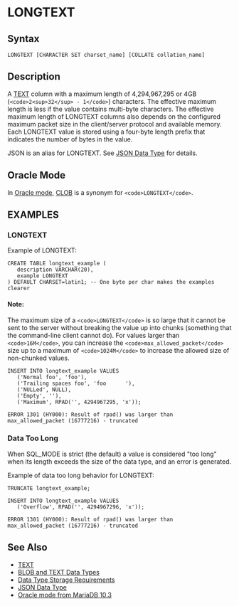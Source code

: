 
# LONGTEXT


## Syntax


```
LONGTEXT [CHARACTER SET charset_name] [COLLATE collation_name]
```

## Description


A [TEXT](text.md) column with a maximum length of 4,294,967,295 or 4GB (`<code>2<sup>32</sup> - 1</code>`) characters. The effective maximum length is less if the value contains multi-byte characters. The effective maximum length of LONGTEXT columns also depends on the configured maximum packet size in the client/server protocol and available memory. Each LONGTEXT value is stored using a four-byte length prefix that indicates the number of bytes in the value.


JSON is an alias for LONGTEXT. See [JSON Data Type](../../storage-engines/connect/json-sample-files.md) for details.


## Oracle Mode


In [Oracle mode](../../../../release-notes/mariadb-community-server/compatibility-and-differences/sql_modeoracle.md), [CLOB](https://mariadb.com/kb/en/clob/) is a synonym for `<code>LONGTEXT</code>`.


## EXAMPLES


### LONGTEXT


Example of LONGTEXT:


```
CREATE TABLE longtext_example (
   description VARCHAR(20),
   example LONGTEXT
) DEFAULT CHARSET=latin1; -- One byte per char makes the examples clearer
```


#### Note:

The maximum size of a `<code>LONGTEXT</code>` is so large that it cannot be sent to the server without breaking the value up into chunks (something that the command-line client cannot do). For values larger than `<code>16M</code>`, you can increase the `<code>max_allowed_packet</code>` size up to a maximum of `<code>1024M</code>` to increase the allowed size of non-chunked values.


```
INSERT INTO longtext_example VALUES
   ('Normal foo', 'foo'),
   ('Trailing spaces foo', 'foo      '),
   ('NULLed', NULL),
   ('Empty', ''),
   ('Maximum', RPAD('', 4294967295, 'x'));
```

```
ERROR 1301 (HY000): Result of rpad() was larger than max_allowed_packet (16777216) - truncated
```

### Data Too Long


When SQL_MODE is strict (the default) a value is considered "too long" when its length exceeds the size of the data type, and an error is generated.


Example of data too long behavior for LONGTEXT:


```
TRUNCATE longtext_example;

INSERT INTO longtext_example VALUES
   ('Overflow', RPAD('', 4294967296, 'x'));
```

```
ERROR 1301 (HY000): Result of rpad() was larger than max_allowed_packet (16777216) - truncated
```

## See Also


* [TEXT](text.md)
* [BLOB and TEXT Data Types](blob-and-text-data-types.md)
* [Data Type Storage Requirements](../data-type-storage-requirements.md)
* [JSON Data Type](../../storage-engines/connect/json-sample-files.md)
* [Oracle mode from MariaDB 10.3](../../../../release-notes/mariadb-community-server/compatibility-and-differences/sql_modeoracle.md)

